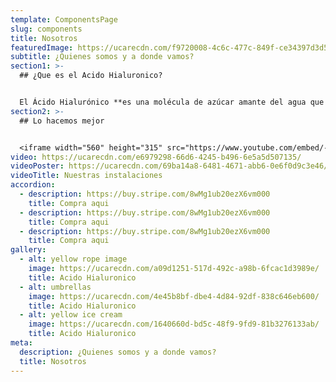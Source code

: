 ```yaml
---
template: ComponentsPage
slug: components
title: Nosotros
featuredImage: https://ucarecdn.com/f9720008-4c6c-477c-849f-ce34397d3d5d/
subtitle: ¿Q﻿uienes somos y a donde vamos?
section1: >-
  ## ¿﻿Que es el Acido Hialuronico?


  El Ácido Hialurónico **es una molécula de azúcar amante del agua que se encuentra naturalmente en la piel**. El Ácido Hialurónico, un humectante que ayuda a conservar o retener la humedad, es un ingrediente de confianza para las fórmulas hidratantes.
section2: >-
  ## L﻿o hacemos mejor


  <iframe width="560" height="315" src="https://www.youtube.com/embed/-U8jbSLqhuk?controls=0" title="YouTube video player" frameborder="0" allow="accelerometer; autoplay; clipboard-write; encrypted-media; gyroscope; picture-in-picture; web-share" allowfullscreen></iframe>
video: https://ucarecdn.com/e6979298-66d6-4245-b496-6e5a5d507135/
videoPoster: https://ucarecdn.com/69ba14a8-6481-4671-abb6-0e6f0d9c3e46/
videoTitle: Nuestras instalaciones
accordion:
  - description: https://buy.stripe.com/8wMg1ub20ezX6vm000
    title: Compra aqui
  - description: https://buy.stripe.com/8wMg1ub20ezX6vm000
    title: Compra aqui
  - description: https://buy.stripe.com/8wMg1ub20ezX6vm000
    title: Compra aqui
gallery:
  - alt: yellow rope image
    image: https://ucarecdn.com/a09d1251-517d-492c-a98b-6fcac1d3989e/
    title: Acido Hialuronico
  - alt: umbrellas
    image: https://ucarecdn.com/4e45b8bf-dbe4-4d84-92df-838c646eb600/
    title: Acido Hialuronico
  - alt: yellow ice cream
    image: https://ucarecdn.com/1640660d-bd5c-48f9-9fd9-81b3276133ab/
    title: Acido Hialuronico
meta:
  description: ¿Q﻿uienes somos y a donde vamos?
  title: Nosotros
---
```

